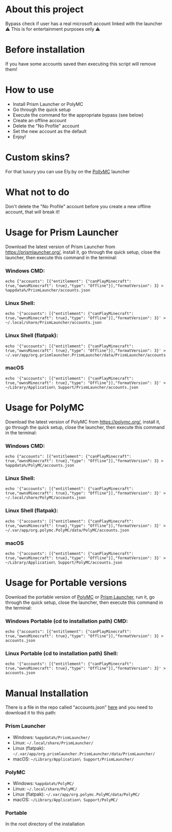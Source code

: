 # About this project
Bypass check if user has a real microsoft account linked with the launcher<br>
⚠️ This is for entertainment purposes only ⚠️

# Before installation
If you have some accounts saved then executing this script will remove them!

# How to use
- Install Prism Launcher or PolyMC
- Go through the quick setup
- Execute the command for the appropriate bypass (see below)
- Create an offline account
- Delete the "No Profile" account
- Set the new account as the default
- Enjoy!

# Custom skins?
For that luxury you can use Ely.by on the [PollyMC](https://github.com/fn2006/PollyMC) launcher

# What not to do
Don't delete the "No Profile" account before you create a new offline account, that will break it!

# Usage for Prism Launcher
Download the latest version of Prism Launcher from https://prismlauncher.org/, install it, go through the quick setup, close the launcher, then execute this command in the terminal:
### Windows CMD:
```
echo {"accounts": [{"entitlement": {"canPlayMinecraft": true,"ownsMinecraft": true},"type": "Offline"}],"formatVersion": 3} > %appdata%/PrismLauncher/accounts.json
```
### Linux Shell:
```
echo '{"accounts": [{"entitlement": {"canPlayMinecraft": true,"ownsMinecraft": true},"type": "Offline"}],"formatVersion": 3}' > ~/.local/share/PrismLauncher/accounts.json
```
### Linux Shell (flatpak):
```
echo '{"accounts": [{"entitlement": {"canPlayMinecraft": true,"ownsMinecraft": true},"type": "Offline"}],"formatVersion": 3}' > ~/.var/app/org.prismlauncher.PrismLauncher/data/PrismLauncher/accounts.json
```
### macOS
```
echo '{"accounts": [{"entitlement": {"canPlayMinecraft": true,"ownsMinecraft": true},"type": "Offline"}],"formatVersion": 3}' > ~/Library/Application\ Support/PrismLauncher/accounts.json
```

# Usage for PolyMC
Download the latest version of PolyMC from https://polymc.org/, install it, go through the quick setup, close the launcher, then execute this command in the terminal:
### Windows CMD:
```
echo {"accounts": [{"entitlement": {"canPlayMinecraft": true,"ownsMinecraft": true},"type": "Offline"}],"formatVersion": 3} > %appdata%/PolyMC/accounts.json
```
### Linux Shell:
```
echo '{"accounts": [{"entitlement": {"canPlayMinecraft": true,"ownsMinecraft": true},"type": "Offline"}],"formatVersion": 3}' > ~/.local/share/PolyMC/accounts.json
```
### Linux Shell (flatpak):
```
echo '{"accounts": [{"entitlement": {"canPlayMinecraft": true,"ownsMinecraft": true},"type": "Offline"}],"formatVersion": 3}' > ~/.var/app/org.polymc.PolyMC/data/PolyMC/accounts.json
```
### macOS
```
echo '{"accounts": [{"entitlement": {"canPlayMinecraft": true,"ownsMinecraft": true},"type": "Offline"}],"formatVersion": 3}' > ~/Library/Application\ Support/PolyMC/accounts.json
```

# Usage for Portable versions
Download the portable version of [PolyMC](https://polymc.org/) or [Prism Launcher](https://prismlauncher.org/), run it, go through the quick setup, close the launcher, then execute this command in the terminal:
### Windows Portable (cd to installation path) CMD:
```
echo {"accounts": [{"entitlement": {"canPlayMinecraft": true,"ownsMinecraft": true},"type": "Offline"}],"formatVersion": 3} > accounts.json
```
### Linux Portable (cd to installation path) Shell:
```
echo '{"accounts": [{"entitlement": {"canPlayMinecraft": true,"ownsMinecraft": true},"type": "Offline"}],"formatVersion": 3}' > accounts.json
```

# Manual Installation
There is a file in the repo called "accounts.json" [here](https://raw.githubusercontent.com/antunnitraj/Prism-Launcher-PolyMC-Offline-Bypass/main/accounts.json) and you need to download it to this path:
### Prism Launcher
* Windows: `%appdata%/PrismLauncher/`
* Linux: `~/.local/share/PrismLauncher/`
* Linux (flatpak): `~/.var/app/org.prismlauncher.PrismLauncher/data/PrismLauncher/`
* macOS: `~/Library/Application\ Support/PrismLauncher/`

### PolyMC
* Windows: `%appdata%/PolyMC/`
* Linux:  `~/.local/share/PolyMC/`
* Linux (flatpak): `~/.var/app/org.polymc.PolyMC/data/PolyMC/`
* macOS: `~/Library/Application\ Support/PolyMC/`

### Portable
In the root directory of the installation
